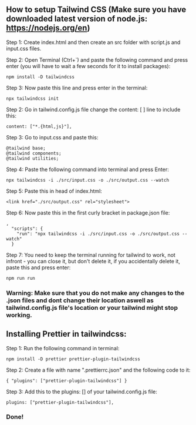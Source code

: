 ## How to setup Tailwind CSS (Make sure you have downloaded latest version of node.js: https://nodejs.org/en)

Step 1: Create index.html and then create an src folder with script.js and input.css files.

Step 2: Open Terminal (Ctrl+`) and paste the following command and press enter (you will have to wait a few seconds for it to install packages):

```
npm install -D tailwindcss
```

Step 3: Now paste this line and press enter in the terminal:

```
npx tailwindcss init
```

Step 2: Go in tailwind.config.js file change the content: [ ] line to include this:

```
content: ["*.{html,js}"],
```

Step 3: Go to input.css and paste this:

```
@tailwind base;
@tailwind components;
@tailwind utilities;
```

Step 4: Paste the following command into terminal and press Enter:

```
npx tailwindcss -i ./src/input.css -o ./src/output.css --watch
```

Step 5: Paste this in head of index.html:

```
<link href="./src/output.css" rel="stylesheet">
```

Step 6: Now paste this in the first curly bracket in package.json file:

```
,
  "scripts": {
    "run": "npx tailwindcss -i ./src/input.css -o ./src/output.css --watch"
  }
```

Step 7: You need to keep the terminal running for tailwind to work, not infront - you can close it, but don't delete it, if you accidentally delete it, paste this and press enter:

```
npm run run
```

### Warning: Make sure that you do not make any changes to the .json files and dont change their location aswell as tailwind.config.js file's location or your tailwind might stop working.

## Installing Prettier in tailwindcss:

Step 1: Run the following command in terminal:

```
npm install -D prettier prettier-plugin-tailwindcss
```

Step 2: Create a file with name ".prettierrc.json" and the following code to it:

```
{ "plugins": ["prettier-plugin-tailwindcss"] }
```

Step 3: Add this to the plugins: [] of your tailwind.config.js file: 

```
plugins: ["prettier-plugin-tailwindcss"],
```

### Done!

